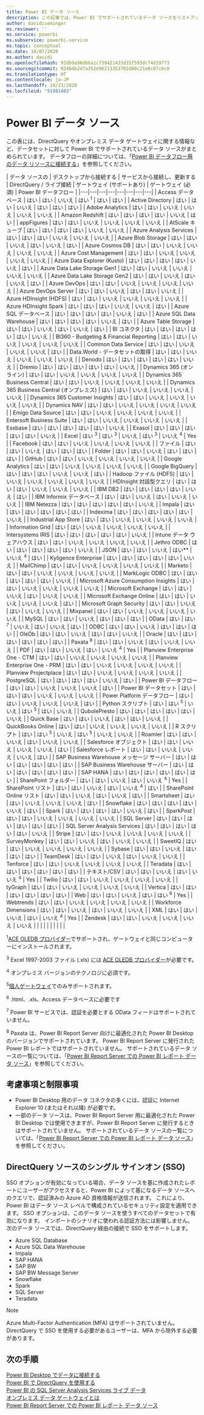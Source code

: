 ```yaml
---
title: Power BI データ ソース
description: この記事では、Power BI でサポートされているデータ ソースをリストアップします。DirectQuery やオンプレミス データ ゲートウェイに関する情報などです。
author: davidiseminger
ms.reviewer: ''
ms.service: powerbi
ms.subservice: powerbi-service
ms.topic: conceptual
ms.date: 10/07/2020
ms.author: davidi
ms.openlocfilehash: 918b9a98d66a1c739421433d35f593dc74d19773
ms.sourcegitcommit: 02484b2d7a352e96213353702d60c21e8c07c6c0
ms.translationtype: HT
ms.contentlocale: ja-JP
ms.lasthandoff: 10/13/2020
ms.locfileid: "91981483"
---
```

# <a name="power-bi-data-sources"></a>Power BI データ ソース

この表には、DirectQuery やオンプレミス データ ゲートウェイに関する情報など、データセットに対して Power BI でサポートされているデータ ソースがまとめられています。 データフローの詳細については、「[Power BI データフロー用のデータ リソースに接続する](../transform-model/service-dataflows-data-sources.md)」を参照してください。

| データ ソースの | デスクトップから接続する | サービスから接続し、更新する | DirectQuery / ライブ接続 | ゲートウェイ (サポートあり) | ゲートウェイ (必須) | Power BI データフロー |
|---|---|---|---|---|---|---|---|
| Access データベース | はい | はい | いいえ | はい <sup>1</sup> | はい | はい |
| Active Directory | はい | はい | いいえ | はい | はい | はい |
| Adobe Analytics | はい | はい | いいえ | いいえ | いいえ | いいえ |
| Amazon Redshift | はい | はい | はい | はい | いいえ | はい |
| appFigures | はい | はい | いいえ | いいえ | いいえ | いいえ |
| AtScale キューブ | はい | はい | はい | はい | いいえ | いいえ |
| Azure Analysis Services | はい | はい | はい | いいえ | いいえ | いいえ |
| Azure Blob Storage | はい | はい | いいえ | はい | いいえ | はい |
| Azure Cosmos DB | はい | はい | いいえ | いいえ | いいえ | いいえ |
| Azure Cost Management | はい | はい | いいえ | いいえ | いいえ | いいえ |
| Azure Data Explorer (Kusto) | はい | はい | はい | はい | いいえ | はい |
| Azure Data Lake Storage Gen1 | はい | はい | いいえ | いいえ | いいえ | いいえ |
| Azure Data Lake Storage Gen2 | はい | はい | いいえ | はい | いいえ | はい |
| Azure DevOps | はい | はい | いいえ | いいえ | いいえ | いいえ |
| Azure DevOps Server | はい | はい | いいえ | はい | はい | いいえ |
| Azure HDInsight (HDFS) | はい | はい | いいえ | いいえ | いいえ | いいえ |
| Azure HDInsight Spark | はい | はい | はい | いいえ | いいえ | はい |
| Azure SQL データベース | はい | はい | はい | はい | いいえ | はい |
| Azure SQL Data Warehouse | はい | はい | はい | はい | いいえ | はい |
| Azure Table Storage | はい | はい | いいえ | はい | いいえ | はい |
| BI コネクタ | はい | はい | はい | はい | はい | いいえ |
| BI360 - Budgeting & Financial Reporting | はい | はい | いいえ | いいえ | いいえ | いいえ |
| Common Data Service | はい | はい | いいえ | いいえ | いいえ | はい |
| Data.World - データセットの取得 | はい | はい | いいえ | いいえ | いいえ | いいえ |
| Denodo | はい | はい | はい | はい | はい | いいえ |
| Dremio | はい | はい | はい | はい | はい | いいえ |
| Dynamics 365 (オンライン) | はい | はい | いいえ | いいえ | いいえ | いいえ |
| Dynamics 365 Business Central | はい | はい | いいえ | いいえ | いいえ | いいえ |
| Dynamics 365 Business Central (オンプレミス) | はい | はい | いいえ | いいえ | いいえ | いいえ |
| Dynamics 365 Customer Insights | はい | はい | いいえ | いいえ | いいえ | いいえ |
| Dynamics NAV | はい | はい | いいえ | いいえ | いいえ | いいえ |
| Emigo Data Source | はい | はい | いいえ | いいえ | いいえ | いいえ |
| Entersoft Business Suite | はい | はい | いいえ | いいえ | いいえ | いいえ |
| Essbase | はい | はい | はい | はい | はい | いいえ |
| Exasol | はい | はい | はい | はい | はい | いいえ |
| Excel | はい <sup>3</sup> | はい <sup>3</sup> | いいえ | はい <sup>3</sup> | いいえ <sup>4</sup> | Yes |
| Facebook | はい | はい | いいえ | いいえ | いいえ | いいえ |
| ファイル | はい | はい | いいえ | はい | はい | はい |
| Folder | はい | はい | いいえ | はい | はい | はい |
| GitHub | はい | はい | いいえ | いいえ | いいえ | いいえ |
| Google Analytics | はい | はい | いいえ | いいえ | いいえ | いいえ |
| Google BigQuery | はい | はい | はい | いいえ | いいえ | はい |
| Hadoop ファイル (HDFS) | はい | いいえ | いいえ | いいえ | いいえ | いいえ |
| HDInsight 対話型クエリ | はい | はい | はい | いいえ | いいえ | いいえ |
| IBM DB2 | はい | はい | はい | はい | いいえ | はい |
| IBM Informix データベース | はい | はい | いいえ | はい | いいえ | いいえ |
| IBM Netezza | はい | はい | はい | はい | はい | いいえ |
| Impala | はい | はい | はい | はい | はい | はい |
| Indexima | はい | はい | はい | はい | はい | いいえ |
| Industrial App Store | はい | はい | いいえ | いいえ | いいえ | いいえ |
| Information Grid | はい | はい | いいえ | いいえ | いいえ | いいえ |
| Intersystems IRIS | はい | はい | はい | はい | はい | いいえ |
| Intune データ ウェアハウス | はい | はい | いいえ | いいえ | いいえ | いいえ |
| Jethro ODBC | はい | はい | はい | はい | はい | いいえ |
| JSON | はい | はい | いいえ | はい** | いいえ <sup>4</sup> | はい |
| Kyligence Enterprise | はい | はい | はい | はい | はい | いいえ |
| MailChimp | はい | はい | いいえ | いいえ | いいえ | いいえ |
| Marketo | はい | はい | いいえ | いいえ | いいえ | いいえ |
| MarkLogic ODBC | はい | はい | はい | はい | はい | いいえ |
| Microsoft Azure Consumption Insights | はい | はい | いいえ | いいえ | いいえ | いいえ |
| Microsoft Exchange | はい | はい | いいえ | はい | いいえ | いいえ |
| Microsoft Exchange Online | はい | はい | いいえ | いいえ | いいえ | はい |
| Microsoft Graph Security | はい | はい | いいえ | はい | いいえ | いいえ |
| Mixpanel | はい | はい | いいえ | いいえ | いいえ | いいえ |
| MySQL | はい | はい | いいえ | はい | はい | はい |
| OData | はい | はい <sup>7</sup> | いいえ | はい | いいえ | はい |
| ODBC | はい | はい | いいえ | はい | はい | はい |
| OleDb | はい | はい | いいえ | はい | はい | いいえ |
| Oracle | はい | はい | はい | はい | はい | はい |
| Paxata <sup>8</sup> | はい | はい | いいえ | はい | いいえ | いいえ |
| PDF | はい | はい | いいえ | はい | いいえ <sup>4</sup> | Yes |
| Planview Enterprise One - CTM | はい | はい | いいえ | いいえ | いいえ | いいえ |
| Planview Enterprise One - PRM | はい | はい | いいえ | いいえ | いいえ | いいえ |
| Planview Projectplace | はい | はい | いいえ | いいえ | いいえ | いいえ |
| PostgreSQL | はい | はい | はい | はい | いいえ | はい |
| Power BI データフロー | はい | はい | いいえ | いいえ | いいえ | はい |
| Power BI データセット | はい | はい | はい | いいえ | いいえ | いいえ |
| Power Platform データフロー | はい | はい | いいえ | いいえ | いいえ | はい |
| Python スクリプト | はい | はい <sup>5</sup> | いいえ | はい <sup>5</sup> | はい | いいえ |
| QubolePresto | はい | はい | はい | はい | はい | いいえ |
| Quick Base | はい | はい | いいえ | はい | はい | いいえ |
| QuickBooks Online | はい | はい | いいえ | いいえ | いいえ | いいえ |
| R スクリプト | はい | はい <sup>5</sup> | いいえ | はい <sup>5</sup> | いいえ | いいえ |
| Roamler | はい | はい | いいえ | はい | いいえ | いいえ |
| Salesforce オブジェクト | はい | はい | いいえ | いいえ | いいえ | はい |
| Salesforce レポート | はい | はい | いいえ | いいえ | いいえ | はい |
| SAP Business Warehouse メッセージ サーバー | はい | はい | はい | はい | はい | はい |
| SAP Business Warehouse サーバー | はい | はい | はい | はい | はい | はい |
| SAP HANA | はい | はい | はい | はい | はい | はい |
| SharePoint フォルダー | はい | はい | いいえ | はい | いいえ <sup>4</sup> | Yes |
| SharePoint リスト | はい | はい | いいえ | はい | いいえ <sup>4</sup> | はい |
| SharePoint Online リスト | はい | はい | いいえ | はい | いいえ | はい |
| Smartsheet | はい | はい | いいえ | いいえ | いいえ | はい |
| Snowflake | はい | はい | はい | はい | いいえ | はい |
| Spark | はい | はい | はい | はい | いいえ | はい |
| SparkPost | はい | はい | いいえ | いいえ | いいえ | いいえ |
| SQL Server | はい | はい | はい | はい | はい | はい |
| SQL Server Analysis Services | はい | はい | はい | はい | はい | いいえ |
| Stripe | はい | はい | いいえ | いいえ | いいえ | いいえ |
| SurveyMonkey | はい | はい | いいえ | はい | いいえ | いいえ |
| SweetIQ | はい | はい | いいえ | いいえ | いいえ | いいえ |
| Sybase | はい | はい | いいえ | はい | はい | はい |
| TeamDesk | はい | はい | いいえ | はい | いいえ | いいえ |
| Tenforce | はい | はい | いいえ | いいえ | いいえ | いいえ |
| Teradata | はい | はい | はい | はい | はい | はい |
| テキスト/CSV | はい | はい | いいえ | はい | いいえ <sup>4</sup> | Yes |
| Twilio | はい | はい | いいえ | いいえ | いいえ | いいえ |
| tyGraph | はい | はい | いいえ | いいえ | いいえ | いいえ |
| Vertica | はい | はい | はい | はい | はい | はい |
| Web | はい | はい | いいえ | はい | はい <sup>6</sup> | Yes |
| Webtrends | はい | はい | いいえ | いいえ | いいえ | いいえ |
| Workforce Dimensions | はい | はい | いいえ | はい | いいえ | いいえ |
| XML | はい | はい | いいえ | はい | いいえ <sup>4</sup> | Yes |
| Zendesk | はい | はい | いいえ | いいえ | いいえ | いいえ |
| | | | | | | | |

<sup>1</sup>[ACE OLEDB プロバイダー](https://www.microsoft.com/download/details.aspx?id=54920)でサポートされ、ゲートウェイと同じコンピューターにインストールされます。

<sup>3</sup> Excel 1997-2003 ファイル (.xls) には [ACE OLEDB プロバイダー](https://www.microsoft.com/download/details.aspx?id=54920)が必要です。

<sup>4</sup> オンプレミス バージョンのテクノロジに必須です。

<sup>5</sup>[個人ゲートウェイ](service-gateway-personal-mode.md)でのみサポートされます。

<sup>6</sup> .html、.xls、Access データベースに必要です

<sup>7</sup> Power BI サービスでは、認証を必要とする OData フィードはサポートされていません。

<sup>8</sup> Paxata は、Power BI Report Server 向けに最適化された Power BI Desktop のバージョンでサポートされています。 Power BI Report Server に発行された Power BI レポートではサポートされていません。 サポートされているデータ ソースの一覧については、「[Power BI Report Server での Power BI レポート データ ソース](../report-server/data-sources.md)」を参照してください。

## <a name="considerations-and-limitations"></a>考慮事項と制限事項

- Power BI Desktop 用のデータ コネクタの多くには、認証に Internet Explorer 10 (またはそれ以降) が必要です。 
- 一部のデータ ソースは、Power BI Report Server 用に最適化された Power BI Desktop では使用できますが、Power BI Report Server に発行するときはサポートされていません。 サポートされているデータ ソースの一覧については、「[Power BI Report Server での Power BI レポート データ ソース](../report-server/data-sources.md)」を参照してください。

## <a name="single-sign-on-sso-for-directquery-sources"></a>DirectQuery ソースのシングル サインオン (SSO)

SSO オプションが有効になっている場合、データ ソースを基に作成されたレポートにユーザーがアクセスすると、Power BI によって基になるデータ ソースへのクエリで、認証済みの Azure AD 資格情報が送信されます。 これにより、Power BI はデータ ソース レベルで構成されているセキュリティ設定を適用できます。
SSO オプションは、このデータ ソースを使うすべてのデータセットで有効になります。 インポートのシナリオに使われる認証方法には影響しません。 次のデータ ソースでは、DirectQuery 経由の接続で SSO をサポートします。

- Azure SQL Database
- Azure SQL Data Warehouse
- Impala
- SAP HANA
- SAP BW
- SAP BW Message Server
- Snowflake
- Spark
- SQL Server
- Teradata

> [!Note]
> Azure Multi-Factor Authentication (MFA) はサポートされていません。 DirectQuery で SSO を使用する必要があるユーザーは、MFA から除外する必要があります。

## <a name="next-steps"></a>次の手順

[Power BI Desktop でデータに接続する](desktop-quickstart-connect-to-data.md)  
[Power BI で DirectQuery を使用する](desktop-directquery-about.md)  
[Power BI の SQL Server Analysis Services ライブ データ](sql-server-analysis-services-tabular-data.md)  
[オンプレミス データ ゲートウェイとは](service-gateway-onprem.md)  
[Power BI Report Server での Power BI レポート データ ソース](../report-server/data-sources.md)
